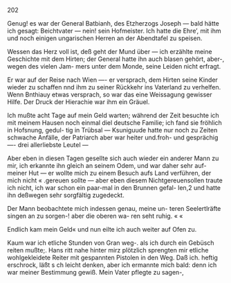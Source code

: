 202

Genug! es war der General Batbianh, des Etzherzogs
Joseph — bald hätte ich gesagt: Beichtvater — nein!
sein Hofmeister. Ich hatte die Ehre’, mit ihm und noch
einigen ungarischen Herren an der Abendtafel zu speisen.

Wessen das Herz voll ist, deß geht der Mund über —
ich erzählte meine Geschichte mit dem Hirten; der General
hatte ihn auch blasen gehört, aber-, wegen des vielen Jam-
mers unter dem Monde, seine Leiden nicht erfragt.

Er war auf der Reise nach Wien —- er versprach, dem
Hirten seine Kinder wieder zu schaffen nnd ihm zu seiner
Rückkehr ins Vaterland zu verhelfen. Wenn Bnthiauy
etwas versprach, so war das eine Weissagung gewisser Hilfe.
Der Druck der Hierachie war ihm ein Gräuel.

Ich mußte acht Tage auf mein Geld warten; während
der Zeit besuchte ich mit meinem Hausen noch einmal diel
deutsche Familie; ich fand sie fröhlich in Hofsnung, gedul-
tig in Trübsal — Ksuniguude hatte nur noch zu Zeiten
schwache Anfälle, der Patriarch aber war heiter und.froh-
und gesprächig —- drei allerliebste Leutel —

Aber eben in diesen Tagen gesellte sich auch wieder ein
anderer Mann zu mir, ich erkannte ihn gleich an seinem
Odem, und war daher sehr auf- meiner Hut — er wollte
mich zu einem Besuch aufs Land verführen, der mich nicht
« .gereuen sollte — aber eben diesem Nichtgereuensollen traute
ich nicht, ich war schon ein paar-mal in den Brunnen gefal-
len,2 und hatte ihn deßwegen sehr sorgfältig zugedeckt.

Der Mann beobachtete mich indessen genau, meine un-
teren Seelertlräfte singen an zu sorgen-! aber die oberen wa-
ren seht ruhig. « «

Endlich kam mein Geld« und nun eilte ich auch weiter
auf Ofen zu.

Kaum war ich etliche Stunden von Gran weg-. als ich
durch ein Gebüsch reiten mußte;. Hans ritt nahe hinter
mirz plötzlich sprengten mir etliche wohlgekleidete Reiter mit
gespannten Pistolen in den Weg. Daß ich. heftig erschrock,
läßt s ch leicht denken, aber ich ermannte mich bald: denn
ich war meiner Bestimmung gewiß. Mein Vater pflegte
zu sagen-,

